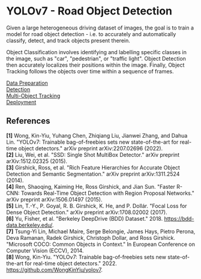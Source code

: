 # YOLOv7 - Road Object Detection
Given a large heterogeneous driving dataset of images, the goal is to train a model for road object detection - i.e. to accurately and automatically classify, detect, and track objects present therein.

Object Classification involves identifying and labelling specific classes in the image, such as "car", "pedestrian", or "traffic light".  Object Detection then accurately localizes their positions within the image. Finally, Object Tracking follows the objects over time within a sequence of frames.

[Data Preparation](DataPreparation/README.md)  
[Detection](Detection/README.md)  
[Multi-Object Tracking](MOT/README.md)  
[Deployment](deployment/README.md)  
## References
**[1]** Wong, Kin-Yiu, Yuhang Chen, Zhiqiang Liu, Jianwei Zhang, and Dahua Lin. "YOLOv7: Trainable bag-of-freebies sets new state-of-the-art for real-time object detectors." arXiv preprint arXiv:2207.02696 (2022).  
**[2]** Liu, Wei, et al. "SSD: Single Shot MultiBox Detector." arXiv preprint arXiv:1512.02325 (2015).  
**[3]** Girshick, Ross, et al. "Rich Feature Hierarchies for Accurate Object Detection and Semantic Segmentation." arXiv preprint arXiv:1311.2524 (2014).  
**[4]** Ren, Shaoqing, Kaiming He, Ross Girshick, and Jian Sun. "Faster R-CNN: Towards Real-Time Object Detection with Region Proposal Networks." arXiv preprint arXiv:1506.01497 (2015).  
**[5]** Lin, T.-Y., P. Goyal, R. B. Girshick, K. He, and P. Dollár. "Focal Loss for Dense Object Detection." arXiv preprint arXiv:1708.02002 (2017).  
**[6]** Yu, Fisher, et al. "Berkeley DeepDrive (BDD) Dataset." 2018. https://bdd-data.berkeley.edu/.  
**[7]** Tsung-Yi Lin, Michael Maire, Serge Belongie, James Hays, Pietro Perona, Deva Ramanan, Radek Girshick, Christoph Dollar, and Ross Girshick. "Microsoft COCO: Common Objects in Context." In European Conference on Computer Vision (ECCV), 2014.  
**[8]** Wong, Kin-Yiu. "YOLOv7: Trainable bag-of-freebies sets new state-of-the-art for real-time object detectors." 2022. https://github.com/WongKinYiu/yolov7.  
